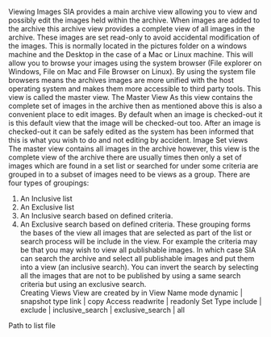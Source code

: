 Viewing Images
SIA provides a main archive view allowing you to view and possibly edit the images held within the archive. When images are added to the archive this archive view provides a complete view of all images in the archive. These images are set read-only to avoid accidental modification of the images.  This is normally located in the pictures folder on a windows machine and the Desktop in the case of a Mac or Linux machine. This will allow you to browse your images using the system browser (File explorer on Windows, File on Mac and File Browser on Linux). By using the system file browsers means the archives images are more unified with the host operating system and makes them more accessible to third party tools. This view is called the master view.
The Master View
As this view contains the complete set of images in the archive then as mentioned above this is also a convenient place to edit images. By default when an image is checked-out it is this default view that the image will be checked-out too. After an image is checked-out it can be safely edited as the system has been informed that this is what you wish to do and not editing by accident.
Image Set views
The master view contains all images in the archive however, this view is the complete view of the archive there are usually times then only a set of images which are found in a set list or searched for under some criteria are grouped in to a subset of images need to be views as a group. There are four types of groupings:
1.	An Inclusive list
2.	An Exclusive list
3.	An Inclusive search based on defined criteria.
4.	An Exclusive search based on defined criteria.
These grouping forms the bases of the view all images that are selected as part of the list or search process will be include in the view. For example the criteria may be that you may wish to view all publishable images. In which case SIA can search the archive and select all publishable images and put them into a view (an inclusive search). You can invert the search by selecting all the images that are not to be published by using a same search criteria but using an exclusive search.      
Creating Views
View are created by in
View Name
mode dynamic | snapshot
type link | copy 
Access readwrite | readonly
Set Type include
	| exclude
	| inclusive_search
	| exclusive_search
	| all

Path to list file

